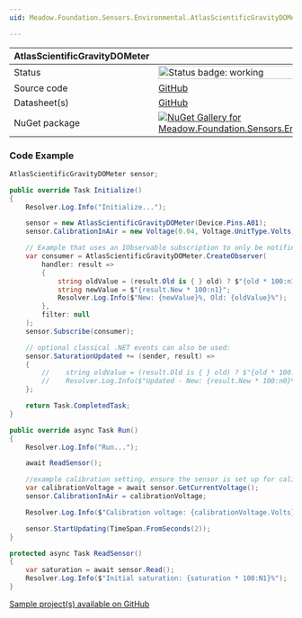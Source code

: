 ```yaml
---
uid: Meadow.Foundation.Sensors.Environmental.AtlasScientificGravityDOMeter

---
```


| AtlasScientificGravityDOMeter | |
|--------|--------|
| Status | <img src="https://img.shields.io/badge/Working-brightgreen" style="width: auto; height: -webkit-fill-available;" alt="Status badge: working" /> |
| Source code | [GitHub](https://github.com/WildernessLabs/Meadow.Foundation/tree/main/Source/Meadow.Foundation.Peripherals/Sensors.Environmental.AtlasScientificGravityDOMeter) |
| Datasheet(s) | [GitHub](https://github.com/WildernessLabs/Meadow.Foundation/tree/main/Source/Meadow.Foundation.Peripherals/Sensors.Environmental.AtlasScientificGravityDOMeter/Datasheet) |
| NuGet package | <a href="https://www.nuget.org/packages/Meadow.Foundation.Sensors.Environmental.AtlasScientificGravityDOMeter/" target="_blank"><img src="https://img.shields.io/nuget/v/Meadow.Foundation.Sensors.Environmental.AtlasScientificGravityDOMeter.svg?label=Meadow.Foundation.Sensors.Environmental.AtlasScientificGravityDOMeter" alt="NuGet Gallery for Meadow.Foundation.Sensors.Environmental.AtlasScientificGravityDOMeter" /></a> |

### Code Example

```csharp
AtlasScientificGravityDOMeter sensor;

public override Task Initialize()
{
    Resolver.Log.Info("Initialize...");

    sensor = new AtlasScientificGravityDOMeter(Device.Pins.A01);
    sensor.CalibrationInAir = new Voltage(0.04, Voltage.UnitType.Volts);

    // Example that uses an IObservable subscription to only be notified when the saturation changes
    var consumer = AtlasScientificGravityDOMeter.CreateObserver(
        handler: result =>
        {
            string oldValue = (result.Old is { } old) ? $"{old * 100:n1}" : "n/a";
            string newValue = $"{result.New * 100:n1}";
            Resolver.Log.Info($"New: {newValue}%, Old: {oldValue}%");
        },
        filter: null
    );
    sensor.Subscribe(consumer);

    // optional classical .NET events can also be used:
    sensor.SaturationUpdated += (sender, result) =>
    {
        //    string oldValue = (result.Old is { } old) ? $"{old * 100:n0}%" : "n/a";
        //    Resolver.Log.Info($"Updated - New: {result.New * 100:n0}%, Old: {oldValue}");
    };

    return Task.CompletedTask;
}

public override async Task Run()
{
    Resolver.Log.Info("Run...");

    await ReadSensor();

    //example calibration setting, ensure the sensor is set up for calibration 
    var calibrationVoltage = await sensor.GetCurrentVoltage();
    sensor.CalibrationInAir = calibrationVoltage;

    Resolver.Log.Info($"Calibration voltage: {calibrationVoltage.Volts}V");

    sensor.StartUpdating(TimeSpan.FromSeconds(2));
}

protected async Task ReadSensor()
{
    var saturation = await sensor.Read();
    Resolver.Log.Info($"Initial saturation: {saturation * 100:N1}%");
}

```

[Sample project(s) available on GitHub](https://github.com/WildernessLabs/Meadow.Foundation/tree/main/Source/Meadow.Foundation.Peripherals/Sensors.Environmental.AtlasScientificGravityDOMeter/Samples/AtlasScientificGravityDOMeter_Sample)


